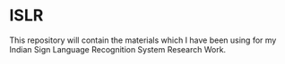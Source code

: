 # ISLR
This repository will contain the materials which I have been using for my Indian Sign Language Recognition System Research Work.
